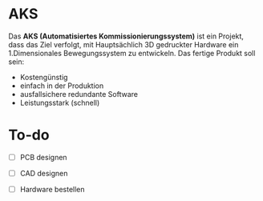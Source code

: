 # AKS

Das **AKS (Automatisiertes Kommissionierungssystem)** ist ein Projekt, dass das Ziel verfolgt, mit Hauptsächlich 3D gedruckter Hardware ein 1.Dimensionales Bewegungssystem zu entwickeln.
Das fertige Produkt soll sein:
- Kostengünstig
- einfach in der Produktion
- ausfallsichere redundante Software
- Leistungsstark (schnell)


# To-do
- [ ] PCB designen
- [ ] CAD designen
- [ ] Hardware bestellen

